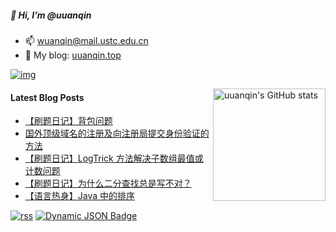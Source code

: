 ##### 👋 Hi, I’m @uuanqin

- 📫 wuanqin@mail.ustc.edu.cn
- 🔗 My blog: [uuanqin.top](https://blog.uuanqin.top/)

[![img](https://img.shields.io/badge/dynamic/json?url=https%3A%2F%2Fapi.uuanqin.top%2Fnpm_stat_author_total.json&query=%24.total&suffix=%2Ftotal&label=downloads&color=cb3837&logo=npm)](https://www.npmjs.com/~wuanqin)

<img src="https://github-readme-stats.uuanqin.top/api?username=uuanqin" alt="uuanqin's GitHub stats" height="180" align="right" />


#### Latest Blog Posts

<!-- BLOG-POST-LIST:START -->
- [【刷题日记】背包问题](https://blog.uuanqin.top/p/29e8dd2d/)
- [国外顶级域名的注册及向注册局提交身份验证的方法](https://blog.uuanqin.top/p/22db7c91/)
- [【刷题日记】LogTrick 方法解决子数组最值或计数问题](https://blog.uuanqin.top/p/6aba4215/)
- [【刷题日记】为什么二分查找总是写不对？](https://blog.uuanqin.top/p/817735b/)
- [【语言热身】Java 中的排序](https://blog.uuanqin.top/p/72156dd2/)
<!-- BLOG-POST-LIST:END -->

[![rss](https://img.shields.io/badge/feed-brightgreen?logo=rss&logoColor=ffffff&color=ffa500)](https://blog.uuanqin.top/atom.xml)
[![Dynamic JSON Badge](https://img.shields.io/badge/dynamic/json?url=https%3A%2F%2Fapi.follow.is%2Ffeeds%3Fid%3D57360050739377168&query=%24.data.subscriptionCount&suffix=%20subs&logo=rss&label=Follow&color=ff5c00)](https://app.follow.is/share/feeds/57360050739377168)


<!---
uuanqin/uuanqin is a ✨ special ✨ repository because its `README.md` (this file) appears on your GitHub profile.
You can click the Preview link to take a look at your changes.
--->


